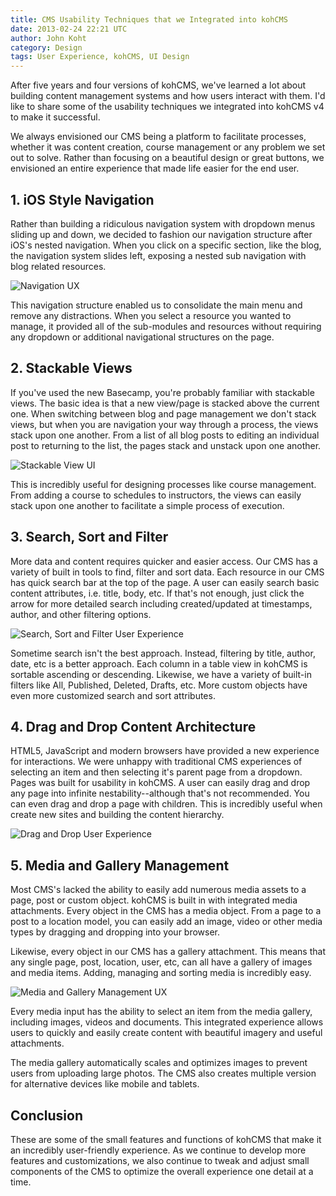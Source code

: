 ```yaml
---
title: CMS Usability Techniques that we Integrated into kohCMS
date: 2013-02-24 22:21 UTC
author: John Koht
category: Design
tags: User Experience, kohCMS, UI Design
---
```


After five years and four versions of kohCMS, we've learned a lot about building content management systems and how users interact with them. I'd like to share some of the usability techniques we integrated into kohCMS v4 to make it successful.

We always envisioned our CMS being a platform to facilitate processes, whether it was content creation, course management or any problem we set out to solve. Rather than focusing on a beautiful design or great buttons, we envisioned an entire experience that made life easier for the end user. 

## 1. iOS Style Navigation

Rather than building a ridiculous navigation system with dropdown menus sliding up and down, we decided to fashion our navigation structure after iOS's nested navigation. When you click on a specific section, like the blog, the navigation system slides left, exposing a nested sub navigation with blog related resources. 

![Navigation UX](http://a.jko.ht/m/blog_standard_ios-navigation.jpg)

This navigation structure enabled us to consolidate the main menu and remove any distractions. When you select a resource you wanted to manage, it provided all of the sub-modules and resources without requiring any dropdown or additional navigational structures on the page.

## 2. Stackable Views

If you've used the new Basecamp, you're probably familiar with stackable views. The basic idea is that a new view/page is stacked above the current one. When switching between blog and page management we don't stack views, but when you are navigation your way through a process, the views stack upon one another. From a list of all blog posts to editing an individual post to returning to the list, the pages stack and unstack upon one another.

![Stackable View UI](http://a.jko.ht/m/blog_standard_stackable.jpg)

This is incredibly useful for designing processes like course management. From adding a course to schedules to instructors, the views can easily stack upon one another to facilitate a simple process of execution.

## 3. Search, Sort and Filter

More data and content requires quicker and easier access. Our CMS has a variety of built in tools to find, filter and sort data. Each resource in our CMS has quick search bar at the top of the page. A user can easily search basic content attributes, i.e. title, body, etc. If that's not enough, just click the arrow for more detailed search including created/updated at timestamps, author, and other filtering options.

![Search, Sort and Filter User Experience](http://a.jko.ht/m/blog_standard_filters.jpg)

Sometime search isn't the best approach. Instead, filtering by title, author, date, etc is a better approach. Each column in a table view in kohCMS is sortable ascending or descending. Likewise, we have a variety of built-in filters like All, Published, Deleted, Drafts, etc. More custom objects have even more customized search and sort attributes.

## 4. Drag and Drop Content Architecture

HTML5, JavaScript and modern browsers have provided a new experience for interactions. We were unhappy with traditional CMS experiences of selecting an item and then selecting it's parent page from a dropdown. Pages was built for usability in kohCMS. A user can easily drag and drop any page into infinite nestability--although that's not recommended. You can even drag and drop a page with children. This is incredibly useful when create new sites and building the content hierarchy. 

![Drag and Drop User Experience](http://a.jko.ht/m/blog_standard_drag-drop.jpg)

## 5. Media and Gallery Management

Most CMS's lacked the ability to easily add numerous media assets to a page, post or custom object. kohCMS is built in with integrated media attachments. Every object in the CMS has a media object. From a page to a post to a location model, you can easily add an image, video or other media types by dragging and dropping into your browser. 

Likewise, every object in our CMS has a gallery attachment. This means that any single page, post, location, user, etc, can all have a gallery of images and media items. Adding, managing and sorting media is incredibly easy.

![Media and Gallery Management UX](http://a.jko.ht/m/blog_standard_gallery.jpg)

Every media input has the ability to select an item from the media gallery, including images, videos and documents. This integrated experience allows users to quickly and easily create content with beautiful imagery and useful attachments.

The media gallery automatically scales and optimizes images to prevent users from uploading large photos. The CMS also creates multiple version for alternative devices like mobile and tablets.

## Conclusion

These are some of the small features and functions of kohCMS that make it an incredibly user-friendly experience. As we continue to develop more features and customizations, we also continue to tweak and adjust small components of the CMS to optimize the overall experience one detail at a time.